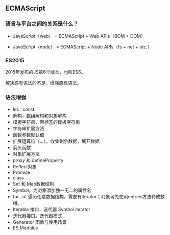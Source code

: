 ## ECMAScript


### 语言与平台之间的关系是什么？

* JavaScript（web） = ECMAScript + Web APIs（BOM + DOM）

* JavaScript（node） = ECMAScript + Node APIs（fs + net + etc.）


### ES2015

2015年发布的JS第6个版本，也叫ES6。

解决原有语法的不足。增强原有语法。


### 语法增强

* let、const
* 解构，数组解构和对象解构
* 模板字符串，带标签的模板字符串
* 字符串扩展方法
* 函数参数默认值
* 扩展运算符（...），收集剩余数据，展开数据
* 箭头函数
* 对象扩展方法
* proxy 和 defineProperty
* Reflect对象
* Promise
* class
* Set 和 Map数据结构
* Symbol，为对象添加独一无二的属性名
* for...of 遍历任意数据结构，需要有iterator；对象可先使用entries方法转成数组。
* Iterable 接口，迭代器 Symbol.iterator
* 迭代器接口，迭代器模式
* Generator 函数与使用场景
* ES Modules








